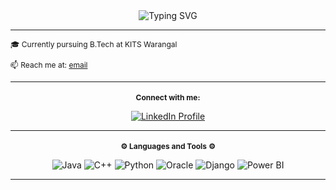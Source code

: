<div align="center">
  <img src="https://readme-typing-svg.herokuapp.com?font=Rightous&size=35&center=true&vCenter=true&width=500&height=70&duration=4000&lines=Hi+There!+👋;I'm+@SaiSharavan!;Welcome+to+my+profile!" alt="Typing SVG">
</div>

<hr>

<p style="font-size: 12px;">🎓 Currently pursuing B.Tech at KITS Warangal</p>
<p style="font-size: 12px;">📫 Reach me at: <a href="mailto:padisaisharavan@gmail.com">email</a></p>

<hr>

<div align="center">
  <h3 style="font-size: 12px;">Connect with me:</h3>
</div>

<p align="center">
  <a href="https://www.linkedin.com/in/padi-saisharavan-674052229/" target="_blank">
    <img src="https://img.icons8.com/color/48/000000/linkedin.png" alt="LinkedIn Profile"/>
  </a>
</p>

<hr>

<div align="center">
  <h3 style="font-size: 12px;">⚙️ Languages and Tools ⚙️</h3>
</div>

<p align="center">
  <img src="https://img.icons8.com/color/48/000000/java-coffee-cup-logo.png" alt="Java" />
  <img src="https://img.icons8.com/color/48/000000/c-plus-plus-logo.png" alt="C++" />
  <img src="https://img.icons8.com/color/48/000000/python.png" alt="Python" />
  <img src="https://img.icons8.com/ios-filled/50/000000/oracle-logo.png" alt="Oracle" />
  <img src="https://img.icons8.com/color/48/000000/django.png" alt="Django" />
  <img src="https://img.icons8.com/color/48/000000/power-bi.png" alt="Power BI" />
</p>

<hr>
